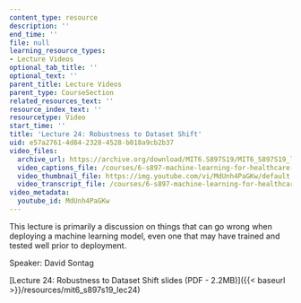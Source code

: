 ```yaml
---
content_type: resource
description: ''
end_time: ''
file: null
learning_resource_types:
- Lecture Videos
optional_tab_title: ''
optional_text: ''
parent_title: Lecture Videos
parent_type: CourseSection
related_resources_text: ''
resource_index_text: ''
resourcetype: Video
start_time: ''
title: 'Lecture 24: Robustness to Dataset Shift'
uid: e57a2761-4d84-2328-4528-b018a9cb2b37
video_files:
  archive_url: https://archive.org/download/MIT6.S897S19/MIT6_S897S19_lec24_300k.mp4
  video_captions_file: /courses/6-s897-machine-learning-for-healthcare-spring-2019/1c8d2b9beb205deb9197593be72ce253_MdUnh4PaGKw.vtt
  video_thumbnail_file: https://img.youtube.com/vi/MdUnh4PaGKw/default.jpg
  video_transcript_file: /courses/6-s897-machine-learning-for-healthcare-spring-2019/51971aa5fe476117ea44a576e47f5d97_MdUnh4PaGKw.pdf
video_metadata:
  youtube_id: MdUnh4PaGKw
---
```


This lecture is primarily a discussion on things that can go wrong when deploying a machine learning model, even one that may have trained and tested well prior to deployment.

Speaker: David Sontag

[Lecture 24: Robustness to Dataset Shift slides (PDF - 2.2MB)]({{< baseurl >}}/resources/mit6_s897s19_lec24)